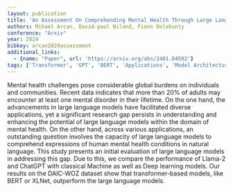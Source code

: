 ```yaml
---
layout: publication
title: 'An Assessment On Comprehending Mental Health Through Large Language Models'
authors: Mihael Arcan, David-paul Niland, Fionn Delahunty
conference: "Arxiv"
year: 2024
bibkey: arcan2024assessment
additional_links:
  - {name: "Paper", url: 'https://arxiv.org/abs/2401.04592'}
tags: ['Transformer', 'GPT', 'BERT', 'Applications', 'Model Architecture', 'Pretraining Methods']
---
```

Mental health challenges pose considerable global burdens on individuals and
communities. Recent data indicates that more than 20% of adults may encounter
at least one mental disorder in their lifetime. On the one hand, the
advancements in large language models have facilitated diverse applications,
yet a significant research gap persists in understanding and enhancing the
potential of large language models within the domain of mental health. On the
other hand, across various applications, an outstanding question involves the
capacity of large language models to comprehend expressions of human mental
health conditions in natural language. This study presents an initial
evaluation of large language models in addressing this gap. Due to this, we
compare the performance of Llama-2 and ChatGPT with classical Machine as well
as Deep learning models. Our results on the DAIC-WOZ dataset show that
transformer-based models, like BERT or XLNet, outperform the large language
models.
